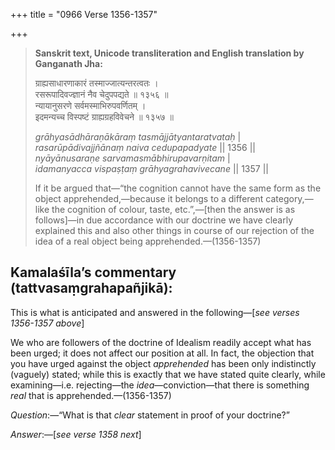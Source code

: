 +++
title = "0966 Verse 1356-1357"

+++
> **Sanskrit text, Unicode transliteration and English translation by Ganganath Jha:** 
>
> ग्राह्यसाधारणाकारं तस्माज्जात्यन्तरत्वतः ।  
> रसरूपादिवज्ज्ञानं नैव चेदुपपद्यते ॥ १३५६ ॥  
> न्यायानुसरणे सर्वमस्माभिरुपवर्णितम् ।  
> इदमन्यच्च विस्पष्टं ग्राह्यग्रहविवेचने ॥ १३५७ ॥ 
>
> *grāhyasādhāraṇākāraṃ tasmājjātyantaratvataḥ* \|  
> *rasarūpādivajjñānaṃ naiva cedupapadyate* \|\| 1356 \|\|  
> *nyāyānusaraṇe sarvamasmābhirupavarṇitam* \|  
> *idamanyacca vispaṣṭaṃ grāhyagrahavivecane* \|\| 1357 \|\| 
>
> If it be argued that—“the cognition cannot have the same form as the object apprehended,—because it belongs to a different category,—like the cognition of colour, taste, etc.”,—[then the answer is as follows]—in due accordance with our doctrine we have clearly explained this and also other things in course of our rejection of the idea of a real object being apprehended.—(1356-1357)



## Kamalaśīla’s commentary (tattvasaṃgrahapañjikā):

This is what is anticipated and answered in the following—[*see verses 1356-1357 above*]

We who are followers of the doctrine of Idealism readily accept what has been urged; it does not affect our position at all. In fact, the objection that you have urged against the object *apprehended* has been only indistinctly (vaguely) stated; while this is exactly that we have stated quite clearly, while examining—i.e. rejecting—the *idea*—conviction—that there is something *real* that is apprehended.—(1356-1357)

*Question*:—“What is that *clear* statement in proof of your doctrine?”

*Answer*:—[*see verse 1358 next*]


